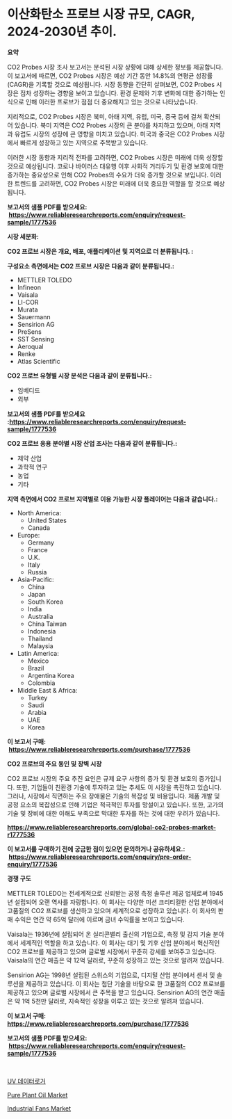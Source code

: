 <p><h1>이산화탄소 프로브 시장 규모, CAGR, 2024-2030년 추이.</h1></p><p><strong>요약</strong></p>
<p><p>CO2 Probes 시장 조사 보고서는 분석된 시장 상황에 대해 상세한 정보를 제공합니다. 이 보고서에 따르면, CO2 Probes 시장은 예상 기간 동안 14.8%의 연평균 성장률(CAGR)을 기록할 것으로 예상됩니다. 시장 동향을 간단히 살펴보면, CO2 Probes 시장은 점차 성장하는 경향을 보이고 있습니다. 환경 문제와 기후 변화에 대한 증가하는 인식으로 인해 이러한 프로브가 점점 더 중요해지고 있는 것으로 나타났습니다.</p><p>지리적으로, CO2 Probes 시장은 북미, 아태 지역, 유럽, 미국, 중국 등에 걸쳐 확산되어 있습니다. 북미 지역은 CO2 Probes 시장의 큰 분야를 차지하고 있으며, 아태 지역과 유럽도 시장의 성장에 큰 영향을 미치고 있습니다. 미국과 중국은 CO2 Probes 시장에서 빠르게 성장하고 있는 지역으로 주목받고 있습니다.</p><p>이러한 시장 동향과 지리적 전파를 고려하면, CO2 Probes 시장은 미래에 더욱 성장할 것으로 예상됩니다. 코로나 바이러스 대유행 이후 사회적 거리두기 및 환경 보호에 대한 증가하는 중요성으로 인해 CO2 Probes의 수요가 더욱 증가할 것으로 보입니다. 이러한 트렌드를 고려하면, CO2 Probes 시장은 미래에 더욱 중요한 역할을 할 것으로 예상됩니다.</p></p>
<p><strong>보고서의 샘플 PDF를 받으세요: &nbsp;<a href="https://www.reliableresearchreports.com/enquiry/request-sample/1777536">https://www.reliableresearchreports.com/enquiry/request-sample/1777536</a></strong></p>
<p><strong>시장 세분화:</strong></p>
<p><strong> CO2 프로브 시장은 개요, 배포, 애플리케이션 및 지역으로 더 분류됩니다. :</strong></p>
<p><strong>구성요소 측면에서는 CO2 프로브 시장은 다음과 같이 분류됩니다.:</strong></p>
<p><ul><li>METTLER TOLEDO</li><li>Infineon</li><li>Vaisala</li><li>LI-COR</li><li>Murata</li><li>Sauermann</li><li>Sensirion AG</li><li>PreSens</li><li>SST Sensing</li><li>Aeroqual</li><li>Renke</li><li>Atlas Scientific</li></ul></p>
<p><strong> CO2 프로브 유형별 시장 분석은 다음과 같이 분류됩니다.:</strong></p>
<p><ul><li>임베디드</li><li>외부</li></ul></p>
<p><strong>보고서의 샘플 PDF를 받으세요 :<a href="https://www.reliableresearchreports.com/enquiry/request-sample/1777536">https://www.reliableresearchreports.com/enquiry/request-sample/1777536</a></strong></p>
<p><strong> CO2 프로브 응용 분야별 시장 산업 조사는 다음과 같이 분류됩니다.:</strong></p>
<p><ul><li>제약 산업</li><li>과학적 연구</li><li>농업</li><li>기타</li></ul></p>
<p><strong>지역 측면에서 CO2 프로브 지역별로 이용 가능한 시장 플레이어는 다음과 같습니다.:</strong></p>
<p><ul>
    <li>
        North America:
        <ul>
            <li>United States</li>
            <li>Canada</li>
        </ul>
    </li>
    <li>
        Europe:
        <ul>
            <li>Germany</li>
            <li>France</li>
            <li>U.K.</li>
            <li>Italy</li>
            <li>Russia</li>
        </ul>
    </li>
    <li>
        Asia-Pacific:
        <ul>
            <li>China</li>
            <li>Japan</li>
            <li>South Korea</li>
            <li>India</li>
            <li>Australia</li>
            <li>China Taiwan</li>
            <li>Indonesia</li>
            <li>Thailand</li>
            <li>Malaysia</li>
        </ul>
    </li>
    <li>
        Latin America:
        <ul>
            <li>Mexico</li>
            <li>Brazil</li>
            <li>Argentina Korea</li>
            <li>Colombia</li>
        </ul>
    </li>
    <li>
        Middle East & Africa:
        <ul>
            <li>Turkey</li>
            <li>Saudi</li>
            <li>Arabia</li>
            <li>UAE</li>
            <li>Korea</li>
        </ul>
    </li>
    </ul></p>
<p><strong>이 보고서 구매: &nbsp;<a href="https://www.reliableresearchreports.com/purchase/1777536">https://www.reliableresearchreports.com/purchase/1777536</a></strong></p>
<p><strong>CO2 프로브의 주요 동인 및 장벽 시장</strong></p>
<p><p>CO2 프로브 시장의 주요 추진 요인은 규제 요구 사항의 증가 및 환경 보호의 증가입니다. 또한, 기업들이 친환경 기술에 투자하고 있는 추세도 이 시장을 촉진하고 있습니다.그러나, 시장에서 직면하는 주요 장애물은 기술의 복잡성 및 비용입니다. 제품 개발 및 공정 요소의 복잡성으로 인해 기업은 적극적인 투자를 망설이고 있습니다. 또한, 고가의 기술 및 장비에 대한 이해도 부족으로 막대한 투자를 하는 것에 대한 우려가 있습니다.</p></p>
<p><strong><a href="https://www.reliableresearchreports.com/global-co2-probes-market-r1777536">https://www.reliableresearchreports.com/global-co2-probes-market-r1777536</a></strong></p>
<p><strong>이 보고서를 구매하기 전에 궁금한 점이 있으면 문의하거나 공유하세요.: &nbsp;<a href="https://www.reliableresearchreports.com/enquiry/pre-order-enquiry/1777536">https://www.reliableresearchreports.com/enquiry/pre-order-enquiry/1777536</a></strong></p>
<p><strong>경쟁 구도</strong></p>
<p><p>METTLER TOLEDO는 전세계적으로 신뢰받는 공정 측정 솔루션 제공 업체로써 1945년 설립되어 오랜 역사를 자랑합니다. 이 회사는 다양한 미션 크리티컬한 산업 분야에서 고품질의 CO2 프로브를 생산하고 있으며 세계적으로 성장하고 있습니다. 이 회사의 판매 수익은 연간 약 65억 달러에 이르며 금녀 수익률을 보이고 있습니다.</p><p>Vaisala는 1936년에 설립되어 온 실리콘밸리 출신의 기업으로, 측정 및 감지 기술 분야에서 세계적인 역할을 하고 있습니다. 이 회사는 대기 및 기후 산업 분야에서 혁신적인 CO2 프로브를 제공하고 있으며 글로벌 시장에서 꾸준히 강세를 보여주고 있습니다. Vaisala의 연간 매출은 약 12억 달러로, 꾸준히 성장하고 있는 것으로 알려져 있습니다.</p><p>Sensirion AG는 1998년 설립된 스위스의 기업으로, 디지털 산업 분야에서 센서 및 솔루션을 제공하고 있습니다. 이 회사는 첨단 기술을 바탕으로 한 고품질의 CO2 프로브를 제공하고 있으며 글로벌 시장에서 큰 주목을 받고 있습니다. Sensirion AG의 연간 매출은 약 1억 5천만 달러로, 지속적인 성장을 이루고 있는 것으로 알려져 있습니다.</p></p>
<p><strong>이 보고서 구매: &nbsp; <a href="https://www.reliableresearchreports.com/purchase/1777536">https://www.reliableresearchreports.com/purchase/1777536</a></strong></p>
<p><strong>보고서의 샘플 PDF를 받으세요: &nbsp;<a href="https://www.reliableresearchreports.com/enquiry/request-sample/1777536">https://www.reliableresearchreports.com/enquiry/request-sample/1777536</a></strong><strong></strong></p>
<p>&nbsp;</p>
<p><p><a href="https://github.com/crfsywufhm81415/Market-Research-Report-List-1/blob/main/813321526157.md">UV 데이터로거</a></p><p><a href="https://boundless-drawbridge-702.notion.site/Pure-Plant-Oil-Market-Size-and-Market-Trends-Complete-Industry-Overview-2024-to-2031-75339039ebe64e89bcf56d83d51afcd2">Pure Plant Oil Market</a></p><p><a href="https://github.com/RickHolmes3/Market-Research-Report-List-4/blob/main/industrial-fans-market.md">Industrial Fans Market</a></p></p>